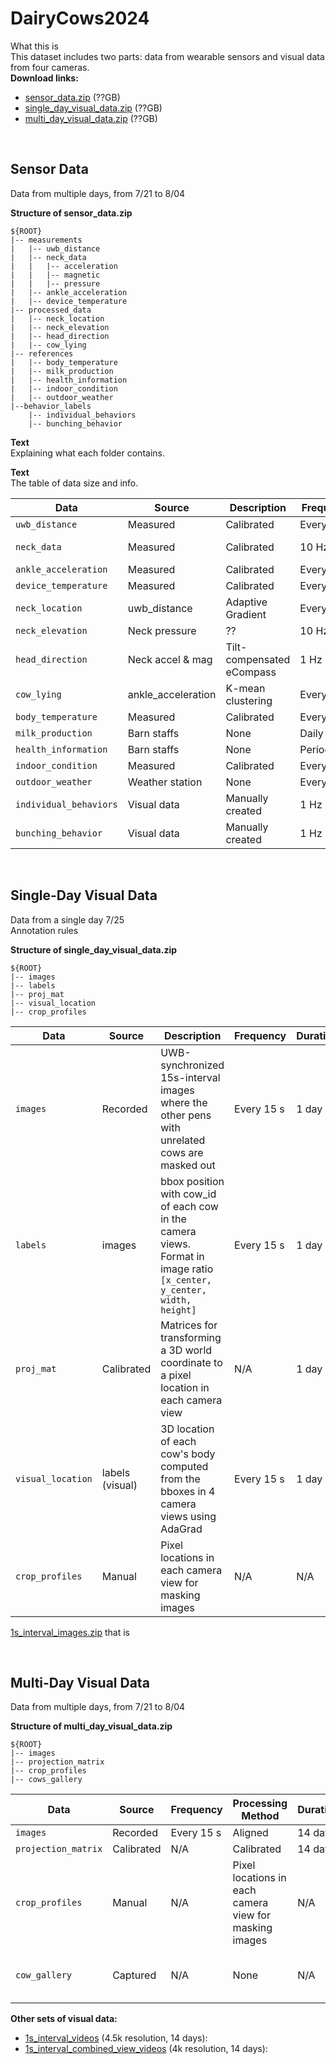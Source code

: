 # DairyCows2024


What this is\
This dataset includes two parts: data from wearable sensors and visual data from four cameras.\
**Download links:**
* [sensor_data.zip](link1) (??GB)
* [single_day_visual_data.zip](link1) (??GB)
* [multi_day_visual_data.zip](link1) (??GB)

<br />

Sensor Data
------

Data from multiple days, from 7/21 to 8/04

**Structure of sensor_data.zip**

```
${ROOT}
|-- measurements 
|   |-- uwb_distance
|   |-- neck_data
|   |   |-- acceleration
|   |   |-- magnetic
|   |   |-- pressure
|   |-- ankle_acceleration
|   |-- device_temperature
|-- processed_data
|   |-- neck_location
|   |-- neck_elevation
|   |-- head_direction
|   |-- cow_lying
|-- references 
|   |-- body_temperature
|   |-- milk_production
|   |-- health_information
|   |-- indoor_condition
|   |-- outdoor_weather
|--behavior_labels
    |-- individual_behaviors
    |-- bunching_behavior

```
**Text**\
Explaining what each folder contains.

**Text**\
The table of data size and info.

| Data | Source | Description | Frequency| Duration | Size   |
|-------------|--------|-----------|----------|----------|--------|
| ```uwb_distance```| Measured | Calibrated | Every 15 s  | 14 days  |        |
| ```neck_data```   | Measured | Calibrated  | 10 Hz | 14 days  | 9.6 GB |
| ```ankle_acceleration```| Measured | Calibrated |Every 1 m  | 14 days  |        |
|```device_temperature```| Measured | Calibrated |Every 15 s | 14 days  |        |
|```neck_location```|uwb_distance|Adaptive Gradient | Every 15 s|14 days  |        |
|```neck_elevation```|Neck pressure| ?? | 10 Hz | 14 days |
|```head_direction```|Neck accel & mag| Tilt-compensated eCompass | 1 Hz|14 days| |
|```cow_lying``` | ankle_acceleration | K-mean clustering | Every 1 m | 14 days | |
|```body_temperature```  | Measured | Calibrated  | Every 1 m    | 14 days | |
|```milk_production```   | Barn staffs | None  | Daily  | 14 days | | 
|```health_information```| Barn staffs | None  | Periodically | 14 days | |
|```indoor_condition```  | Measured | Calibrated | Every 1 m | 14 days | |
|```outdoor_weather```   | Weather station | None | Every 3 m    | 14 days | |
|```individual_behaviors```| Visual data | Manually created  | 1 Hz| 1 day | |
|```bunching_behavior```| Visual data | Manually created | 1 Hz | 1 day | |

<br />

Single-Day Visual Data
------

Data from a single day 7/25\
Annotation rules

**Structure of single_day_visual_data.zip**
```
${ROOT}
|-- images
|-- labels
|-- proj_mat
|-- visual_location
|-- crop_profiles
```

| Data | Source | Description | Frequency | Duration | Size   |
|-------------|--------|-----------|----------|----------|--------|
| ```images```| Recorded | UWB-synchronized 15s-interval images where the other pens with unrelated cows are masked out | Every 15 s | 1 day  | 20k imgs, 20 GB |
| ```labels```   |images | bbox position with cow_id of each cow in the camera views. Format in image ratio ```[x_center, y_center, width, height]``` | Every 15 s | 1 day  | 20k labels |
| ```proj_mat``` |Calibrated| Matrices for transforming a 3D world coordinate to a pixel location in each camera view | N/A| 1 day  |        |
| ```visual_location``` | labels (visual) | 3D location of each cow's body computed from the bboxes in 4 camera views using AdaGrad |Every 15 s | 1 day  |
| ```crop_profiles```| Manual | Pixel locations in each camera view for masking images | N/A | N/A | |

[1s_interval_images.zip](link3) that is

<br />

Multi-Day Visual Data
------

Data from multiple days, from 7/21 to 8/04

**Structure of multi_day_visual_data.zip**
```
${ROOT}
|-- images
|-- projection_matrix
|-- crop_profiles
|-- cows_gallery
```

| Data | Source | Frequency | Processing Method | Duration | Size   |
|-------------|--------|-----------|----------|----------|--------|
| ```images```| Recorded | Every 15 s| Aligned | 14 day  |   ? GB     |
| ```projection_matrix``` |Calibrated | N/A | Calibrated | 14 days  |        |
| ```crop_profiles``` | Manual | N/A | Pixel locations in each camera view for masking images | N/A | |
| ```cow_gallery``` |Captured | N/A | None | N/A  | 500 imgs, 1.92 GB |


**Other sets of visual data:**
* [1s_interval_videos](link4) (4.5k resolution, 14 days): 
* [1s_interval_combined_view_videos](link5) (4k resolution, 14 days): 
